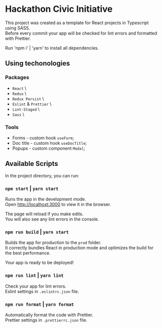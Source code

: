 # Hackathon Civic Initiative

<!-- TODO: edit -->

This project was created as a template for React projects in Typescript using SASS.\
Before every commit your app will be checked for lint errors and formatted with Prettier.

Run 'npm i' | 'yarn' to install all dependencies.

## Using techonologies

### Packages

- `React` \
- `Redux` \
- `Redux Persist` \
- `Eslint` & `Prettier` \
- `Lint-Staged` \
- `Sass` \

### Tools

- Forms - custom hook `useForm`;
- Doc title - custom hook `useDocTitle`;
- Popups - custom component `Modal`;

## Available Scripts

In the project directory, you can run:

### `npm start` | `yarn start`

Runs the app in the development mode.\
Open [http://localhost:3000](http://localhost:3000) to view it in the browser.

The page will reload if you make edits.\
You will also see any lint errors in the console.

### `npm run build` | `yarn start`

Builds the app for production to the `prod` folder.\
It correctly bundles React in production mode and optimizes the build for the best performance.

Your app is ready to be deployed!

### `npm run lint` | `yarn lint`

Check your app for lint errors.\
Eslint settings in `.eslintrc.json` file.

### `npm run format` | `yarn format`

Automatically format the code with Prettier.\
Prettier settings in `.prettierrc.json` file.
